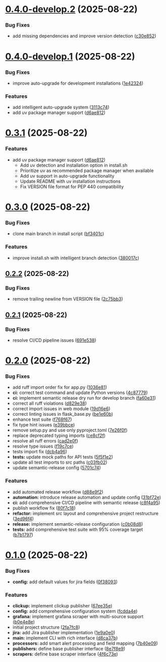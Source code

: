 # [0.4.0-develop.2](https://github.com/jStrider/grafana-publisher/compare/v0.4.0-develop.1...v0.4.0-develop.2) (2025-08-22)


### Bug Fixes

* add missing dependencies and improve version detection ([c30e852](https://github.com/jStrider/grafana-publisher/commit/c30e85254fe4186bfcc9a11d708022de5379e2f6))

# [0.4.0-develop.1](https://github.com/jStrider/grafana-publisher/compare/v0.3.0...v0.4.0-develop.1) (2025-08-22)


### Bug Fixes

* improve auto-upgrade for development installations ([1e42324](https://github.com/jStrider/grafana-publisher/commit/1e42324f2d144e99f2eea83d63aebfc35cddd243))


### Features

* add intelligent auto-upgrade system ([3113c74](https://github.com/jStrider/grafana-publisher/commit/3113c741218f1f50bbe669ddc02a00386e2eb66c))
* add uv package manager support ([d6ae812](https://github.com/jStrider/grafana-publisher/commit/d6ae812155b36c74a346e01fc2b91cd8695e2b0c))

# [0.3.1](https://github.com/jStrider/grafana-publisher/compare/v0.3.0...v0.3.1) (2025-08-22)


### Features

* add uv package manager support ([d6ae812](https://github.com/jStrider/grafana-publisher/commit/d6ae812))
  - Add uv detection and installation option in install.sh
  - Prioritize uv as recommended package manager when available
  - Add uv support in auto-upgrade functionality
  - Update README with uv installation instructions
  - Fix VERSION file format for PEP 440 compatibility

# [0.3.0](https://github.com/jStrider/grafana-publisher/compare/v0.2.2...v0.3.0) (2025-08-22)


### Bug Fixes

* clone main branch in install script ([bf3401c](https://github.com/jStrider/grafana-publisher/commit/bf3401c396115c1be50bde9280ce266f93d18e58))


### Features

* improve install.sh with intelligent branch detection ([380017c](https://github.com/jStrider/grafana-publisher/commit/380017c13d3286b23100b7e0257e686e8b30d08e))

## [0.2.2](https://github.com/jStrider/grafana-publisher/compare/v0.2.1...v0.2.2) (2025-08-22)


### Bug Fixes

* remove trailing newline from VERSION file ([2c75bb3](https://github.com/jStrider/grafana-publisher/commit/2c75bb3fd1a58050fd449757cd290372b45f3eed))

## [0.2.1](https://github.com/jStrider/grafana-publisher/compare/v0.2.0...v0.2.1) (2025-08-22)


### Bug Fixes

* resolve CI/CD pipeline issues ([691e538](https://github.com/jStrider/grafana-publisher/commit/691e538328ff64642d4e855806b36ed9505c0f17))

# [0.2.0](https://github.com/jStrider/grafana-publisher/compare/v0.1.0...v0.2.0) (2025-08-22)


### Bug Fixes

* add ruff import order fix for app.py ([1036e81](https://github.com/jStrider/grafana-publisher/commit/1036e812f893419b4f0e3c59cc98e2c0c3c06bd3))
* **ci:** correct test command and update Python versions ([4c87779](https://github.com/jStrider/grafana-publisher/commit/4c87779c98f1c388bd3bb69a91fcc3e652bb9e05))
* **ci:** implement semantic release dry run for develop branch ([fa60e31](https://github.com/jStrider/grafana-publisher/commit/fa60e31e965e4b907e93bb95bceec4a009b14a1f))
* correct all ruff violations ([d829e38](https://github.com/jStrider/grafana-publisher/commit/d829e38c39f670b6c86f19b1e93f02cc859fc8de))
* correct import issues in web module ([19d16e6](https://github.com/jStrider/grafana-publisher/commit/19d16e6b3c3d47d78b3e5c1733797fb4eb0e44f0))
* correct linting issues in flask_base.py ([be1e60b](https://github.com/jStrider/grafana-publisher/commit/be1e60bccd6e456dd956bc0ff5f27fc039e64eb9))
* enhance test suite ([f768f67](https://github.com/jStrider/grafana-publisher/commit/f768f6754f1e0e1f09c08ce00d4e4c8ba3177f23))
* fix type hint issues ([e39bbce](https://github.com/jStrider/grafana-publisher/commit/e39bbce2f05e1f592f4c43fb99ec3e977ee6f907))
* remove setup.py and use only pyproject.toml ([7e26f0f](https://github.com/jStrider/grafana-publisher/commit/7e26f0ff65ea6d5c859f39c2b5fb3a6fb6c2e3d5))
* replace deprecated typing imports ([ce8cf2f](https://github.com/jStrider/grafana-publisher/commit/ce8cf2fbdbfe57c15c4bb666fb44e83e00c4e9f9))
* resolve all ruff errors ([cad2e0f](https://github.com/jStrider/grafana-publisher/commit/cad2e0f3c2c9f8dcf948e08f8c3c1e30c7797bd7))
* resolve type issues ([f19c7ce](https://github.com/jStrider/grafana-publisher/commit/f19c7cea9f2ee59f079bbba837c27d4e8f956a9e))
* tests import fix ([dcb4a96](https://github.com/jStrider/grafana-publisher/commit/dcb4a9692fc7c8a948e57adb87de8e19b96ee3e7))
* **tests:** update mock paths for API tests ([5f5f1e2](https://github.com/jStrider/grafana-publisher/commit/5f5f1e2e860e86c9acf6c087bb2d99e996b88990))
* update all test imports to src paths ([c03fb02](https://github.com/jStrider/grafana-publisher/commit/c03fb02dc2e37fb587e0c3333f03db3f088833ff))
* update semantic-release config ([5701c74](https://github.com/jStrider/grafana-publisher/commit/5701c747c75e23fa8f68f1bc858c34f2a652be83))


### Features

* add automated release workflow ([d88e9f2](https://github.com/jStrider/grafana-publisher/commit/d88e9f26e008b018c826e96d9b4e7e36f35f0f9d))
* **automation:** introduce release automation and update config ([31bf72e](https://github.com/jStrider/grafana-publisher/commit/31bf72ee0b949f15e8cbd96f2bc07e8e8c8e9abd))
* **ci:** add comprehensive CI/CD pipeline with semantic release ([c8f4a95](https://github.com/jStrider/grafana-publisher/commit/c8f4a95dc20fa2e31f656e41bb35c890c8dddc59))
* publish workflow fix ([80f7c18](https://github.com/jStrider/grafana-publisher/commit/80f7c185a89ce4dd07f4f5e70ad42b59ad0f0e10))
* **refactor:** implement src layout and comprehensive project restructure ([3ed96f4](https://github.com/jStrider/grafana-publisher/commit/3ed96f4f3e0a1cc5f8e3e4aca955c91a45e00abd))
* **release:** implement semantic-release configuration ([c0b08d8](https://github.com/jStrider/grafana-publisher/commit/c0b08d80e977a5f859a43b04e88c96e2fa7bed2b))
* **tests:** add comprehensive test suite with 95% coverage target ([b7b1797](https://github.com/jStrider/grafana-publisher/commit/b7b1797a0ac9ad3ad38b955c7fb9b7e72fdb20a7))

# [0.1.0](https://github.com/jStrider/grafana-publisher/compare/2fa7fc89f33e088ce5fa4bc326f063c9b17c2f4f...v0.1.0) (2025-08-22)


### Bug Fixes

* **config:** add default values for jira fields ([0f38093](https://github.com/jStrider/grafana-publisher/commit/0f38093fa7b5177bfea00b87a019f0de0bd55f0f))


### Features

* **clickup:** implement clickup publisher ([67ee35e](https://github.com/jStrider/grafana-publisher/commit/67ee35e582e088a90c69b079b7b44e2c0a1fbe81))
* **config:** add comprehensive configuration system ([fcdda4e](https://github.com/jStrider/grafana-publisher/commit/fcdda4e3bc8fac5a1c96f4d993c088e383b93f5a))
* **grafana:** implement grafana scraper with multi-source support ([b0e4e8e](https://github.com/jStrider/grafana-publisher/commit/b0e4e8ebbf82b2e49f0bc75a2f018c1e3dddc04c))
* initial project structure ([2fa7fc8](https://github.com/jStrider/grafana-publisher/commit/2fa7fc89f33e088ce5fa4bc326f063c9b17c2f4f))
* **jira:** add Jira publisher implementation ([1e9a0e0](https://github.com/jStrider/grafana-publisher/commit/1e9a0e03b4c982c656a66f6a2e837b93e1b5cb3b))
* **main:** implement CLI with rich interface ([d8ca37b](https://github.com/jStrider/grafana-publisher/commit/d8ca37b956063dd017b79c9f5f757c20e2872b9e))
* **processors:** add smart alert processing and field mapping ([7b40e09](https://github.com/jStrider/grafana-publisher/commit/7b40e09a87fb825b83f2d5b88797e5b30cf973e9))
* **publishers:** define base publisher interface ([8e7f8e9](https://github.com/jStrider/grafana-publisher/commit/8e7f8e968e0ca48b7f05b8bc23bc37e01e97c074))
* **scrapers:** define base scraper interface ([4f6c73e](https://github.com/jStrider/grafana-publisher/commit/4f6c73e19e1df8c08ad6b2ac7fb02f1bc2bc5277))
